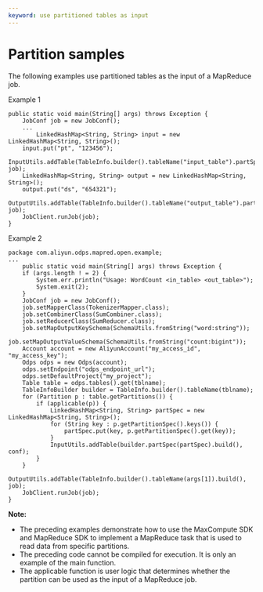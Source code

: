 ```yaml
---
keyword: use partitioned tables as input
---
```


# Partition samples

The following examples use partitioned tables as the input of a MapReduce job.

Example 1

```
public static void main(String[] args) throws Exception {
    JobConf job = new JobConf();
    ...
        LinkedHashMap<String, String> input = new LinkedHashMap<String, String>();
    input.put("pt", "123456");
    InputUtils.addTable(TableInfo.builder().tableName("input_table").partSpec(input).build(), job);
    LinkedHashMap<String, String> output = new LinkedHashMap<String, String>();
    output.put("ds", "654321");
    OutputUtils.addTable(TableInfo.builder().tableName("output_table").partSpec(output).build(), job);
    JobClient.runJob(job);
}
```

Example 2

```
package com.aliyun.odps.mapred.open.example;
...
    public static void main(String[] args) throws Exception {
    if (args.length ! = 2) {
        System.err.println("Usage: WordCount <in_table> <out_table>");
        System.exit(2);
    }
    JobConf job = new JobConf();
    job.setMapperClass(TokenizerMapper.class);
    job.setCombinerClass(SumCombiner.class);
    job.setReducerClass(SumReducer.class);
    job.setMapOutputKeySchema(SchemaUtils.fromString("word:string"));
    job.setMapOutputValueSchema(SchemaUtils.fromString("count:bigint"));
    Account account = new AliyunAccount("my_access_id", "my_access_key");
    Odps odps = new Odps(account);
    odps.setEndpoint("odps_endpoint_url");
    odps.setDefaultProject("my_project");
    Table table = odps.tables().get(tblname);
    TableInfoBuilder builder = TableInfo.builder().tableName(tblname);
    for (Partition p : table.getPartitions()) {
        if (applicable(p)) {
            LinkedHashMap<String, String> partSpec = new LinkedHashMap<String, String>();
            for (String key : p.getPartitionSpec().keys()) {
                partSpec.put(key, p.getPartitionSpec().get(key));
            }
            InputUtils.addTable(builder.partSpec(partSpec).build(), conf);
        }
    }
    OutputUtils.addTable(TableInfo.builder().tableName(args[1]).build(), job);
    JobClient.runJob(job);
}
```

**Note:**

-   The preceding examples demonstrate how to use the MaxCompute SDK and MapReduce SDK to implement a MapReduce task that is used to read data from specific partitions.
-   The preceding code cannot be compiled for execution. It is only an example of the main function.
-   The applicable function is user logic that determines whether the partition can be used as the input of a MapReduce job.

